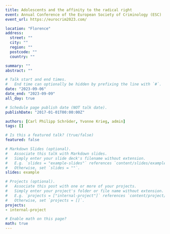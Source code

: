 ```yaml
---
title: Adolescents and the affinity to the radical right
event: Annual Conference of the European Society of Criminology (ESC)
event_url: https://eurocrim2023.com/

location: "Florence"
address:
  street: ""
  city: ""
  region: ""
  postcode: ""
  country: ""

summary: ""
abstract: ""

# Talk start and end times.
#   End time can optionally be hidden by prefixing the line with `#`.
date: "2023-09-06"
date_end: "2023-09-09"
all_day: true

# Schedule page publish date (NOT talk date).
publishDate: "2017-01-01T00:00:00Z"

authors: [Carl Philipp Schröder, Yvonne Krieg, admin]
tags: []

# Is this a featured talk? (true/false)
featured: false

# Markdown Slides (optional).
#   Associate this talk with Markdown slides.
#   Simply enter your slide deck's filename without extension.
#   E.g. `slides = "example-slides"` references `content/slides/example-slides.md`.
#   Otherwise, set `slides = ""`.
slides: example

# Projects (optional).
#   Associate this post with one or more of your projects.
#   Simply enter your project's folder or file name without extension.
#   E.g. `projects = ["internal-project"]` references `content/project/deep-learning/index.md`.
#   Otherwise, set `projects = []`.
projects:
- internal-project

# Enable math on this page?
math: true
---
```

